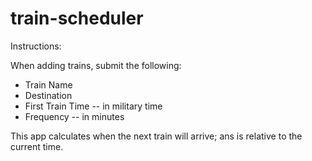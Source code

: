 # train-scheduler

Instructions: 

When adding trains, submit the following:
- Train Name
- Destination 
- First Train Time -- in military time
- Frequency -- in minutes

This app calculates when the next train will arrive; ans is relative to the current time.
